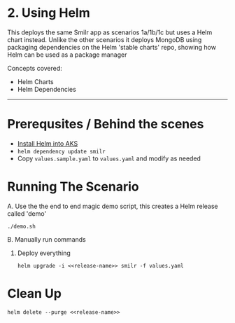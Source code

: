 # 2. Using Helm

This deploys the same Smilr app as scenarios 1a/1b/1c but uses a Helm chart instead. Unlike the other scenarios it deploys MongoDB using packaging dependencies on the Helm 'stable charts' repo, showing how Helm can be used as a package manager

Concepts covered:
- Helm Charts
- Helm Dependencies

---

# Prerequsites / Behind the scenes
- [Install Helm into AKS](https://docs.microsoft.com/en-us/azure/aks/kubernetes-helm)
- `helm dependency update smilr`
- Copy `values.sample.yaml` to `values.yaml` and modify as needed

# Running The Scenario
A. Use the the end to end magic demo script, this creates a Helm release called 'demo'
```
./demo.sh
```

B. Manually run commands

1. Deploy everything
    ```
    helm upgrade -i <<release-name>> smilr -f values.yaml
    ```

# Clean Up
```
helm delete --purge <<release-name>>
```
